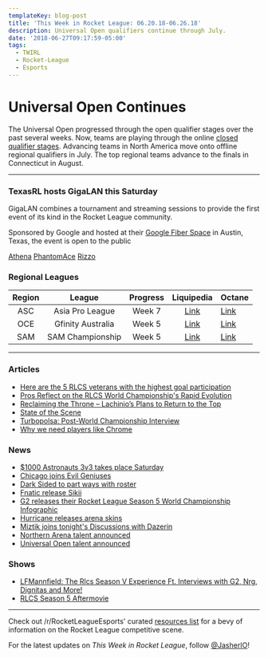 ```yaml
---
templateKey: blog-post
title: 'This Week in Rocket League: 06.20.18-06.26.18'
description: Universal Open qualifiers continue through July.
date: '2018-06-27T09:17:59-05:00'
tags:
  - TWIRL
  - Rocket-League
  - Esports
---
```

# Universal Open Continues

The Universal Open progressed through the open qualifier stages over the past several weeks. Now, teams are playing through the online [closed qualifier stages](https://universalopen.gg/phases/east-closed-qualifier/). Advancing teams in North America move onto offline regional qualifiers in July. The top regional teams advance to the finals in Connecticut in August. 

- - -

### TexasRL hosts GigaLAN this Saturday

GigaLAN combines a tournament and streaming sessions to provide the first event of its kind in the Rocket League community. 

Sponsored by Google and hosted at their [Google Fiber Space](https://fiber.google.com/cities/austin/fiberspace/) in Austin, Texas, the event is open to the public

[Athena](https://twitter.com/TexasRL/status/1011288743230124034)
[PhantomAce](https://twitter.com/TexasRL/status/1011724802028199936)
[Rizzo](https://twitter.com/TexasRL/status/1011366444658020352)

### Regional Leagues

| Region | League | Progress | Liquipedia | Octane |
|:------:|:-----------------:|:--------:|:--------------------------------------------------------------------------------------------:|---------------------------------------------------------------------------|
| ASC | Asia Pro League | Week 7 | [Link](https://liquipedia.net/rocketleague/1NE_eSports/Asia_Pro_League/Season_2/League_Play) | [Link](https://octane.gg/event/asia-pro-league-season-two) |
| OCE | Gfinity Australia | Week 5 | [Link](https://liquipedia.net/rocketleague/Gfinity/Australia/Elite_Series/Season_1) | [Link](https://octane.gg/event/gfinity-australia-elite-series-season-one) |
| SAM | SAM Championship | Week 5 | [Link](https://liquipedia.net/rocketleague/SAM_Championship/Season_1/League_Play) | [Link](https://octane.gg/event/sam-championship-season-one) |


- - -

### Articles

* [Here are the 5 RLCS veterans with the highest goal participation](https://rocketeers.gg/rlcs-statistics-goal-participation-player-stats-data/)
* [Pros Reflect on the RLCS World Championship's Rapid Evolution](https://www.redbull.com/us-en/rlcs-world-championship-evolution-interviews)
* [Reclaiming the Throne – Lachinio’s Plans to Return to the Top](https://armchairallamericans.com/reclaiming-the-throne-lachinios-return-to-the-top/)
* [State of the Scene](https://www.theplayerslobby.com/1756/state-of-the-scene-by-doomsee-rocket-league/#.jA6eYRt4YP)
* [Turbopolsa: Post-World Championship Interview](http://team-dignitas.net/articles/news/rocket-league/12655/turbopolsa-post-world-championship-interview)
* [Why we need players like Chrome](https://rocketeers.gg/chrome-evil-geniuses-rocket-league-roster-update/)

### News

* [$1000 Astronauts 3v3 takes place Saturday](https://twitter.com/TeamBeyondnet/status/1011753475191894017)
* [Chicago joins Evil Geniuses](https://octane.gg/news/chicago-joins-evil-geniuses)
* [Dark Sided to part ways with roster](https://octane.gg/news/dark-sided-to-part-ways-with-roster/)
* [Fnatic release Sikii](https://octane.gg/news/fnatic-officially-parts-ways-with-sikii/)
* [G2 releases their Rocket League Season 5 World Championship Infographic](http://www.g2esports.com/rlcs-season-5-worlds-infographic/)
* [Hurricane releases arena skins](https://twitter.com/Hurricane_RL/status/1010637516398088192)
* [Miztik joins tonight's Discussions with Dazerin](https://twitter.com/iDazerin/status/1010599553278541824)
* [Northern Arena talent announced](https://twitter.com/NorthernArena/status/1011321548681162752)
* [Universal Open talent announced](https://twitter.com/NBCSportsPR/status/1009845888200663044)

### Shows

* [LFMannfield: The Rlcs Season V Experience Ft. Interviews with G2, Nrg, Dignitas and More!](http://www.lfmannfield.com/episodes/2018/6/20/the-rlcs-season-v-experience-ft-interviews-with-g2-nrg-dignitas-and-more)
* [RLCS Season 5 Aftermovie](https://youtu.be/Sk1acjEaMB4)

- - -

Check out /r/RocketLeagueEsports' curated [resources list](https://www.reddit.com/r/RocketLeagueEsports/wiki/links) for a bevy of information on the Rocket League competitive scene.

For the latest updates on _This Week in Rocket League_, follow [@JasherIO](https://twitter.com/JasherIO)!
